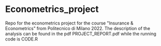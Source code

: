 # Econometrics_project
Repo for the econometrics project for the course "Insurance &amp; Econometrics" from Politecnico di Milano 2022.
The description of the analysis can be found in the pdf PROJECT_REPORT.pdf while the running code is CODE.R

